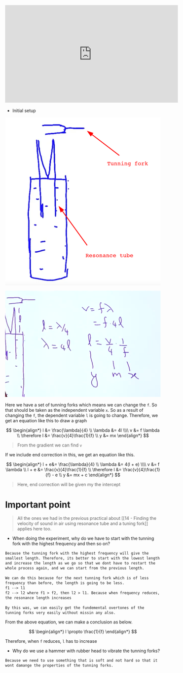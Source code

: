 
<iframe width="560" height="315" src="https://www.youtube.com/embed/JKqiWkvTCgk?si=HSa_3SHzD5qXmK7N" title="YouTube video player" frameborder="0" allow="accelerometer; autoplay; clipboard-write; encrypted-media; gyroscope; picture-in-picture; web-share" allowfullscreen></iframe>

- Initial setup

![](../../assets/Images/Pasted%20image%2020240122121808.png)

![](../../assets/Images/Pasted%20image%2020240122121841.png)

Here we have a set of tunning forks which means we can change the `f`. So that should be taken as the independent variable `x`. So as a result of changing the `f`, the dependent variable `l` is going to change. Therefore, we get an equation like this to draw a graph

$$
\begin{align*}
l &= \frac{\lambda}{4} \\
\lambda &= 4l \\\\
v &= f \lambda \\
 \therefore l &= \frac{v}{4}\frac{1}{f} \\
y &= mx
\end{align*}
$$

> From the gradient we can find `v`

If we include end correction in this, we get an equation like this.


$$
\begin{align*}
l + e&= \frac{\lambda}{4} \\
\lambda &= 4(l + e) \\\\
v &= f \lambda \\
l + e &= \frac{v}{4}\frac{1}{f} \\
\therefore l &= \frac{v}{4}\frac{1}{f} - e \\
y &= mx + c
\end{align*}
$$

> Here, end correction will be given my the intercept  



# Important point

> All the ones we had in the previous practical about [[14 - Finding the velocity of sound in air using resonance tube and a tuning fork]] applies here too.


- When doing the experiment, why do we have to start with the tunning fork with the highest frequency and then so on?

```
Because the tunning fork with the highest frequency will give the smallest length. Therefore, its better to start with the lowest length and increase the length as we go so that we dont have to restart the whole process again, and we can start from the previous length.

We can do this because for the next tunning fork which is of less frequency than before, the length is going to be less. 
f1 --> l1
f2 --> l2 where f1 > f2, then l2 > l1. Because when frequency reduces, the resonance length increases

By this was, we can easily get the fundemental overtones of the tunning forks very easily without missin any also.
```

From the above equation, we can make a conclusion as below.

$$
\begin{align*}
l \propto \frac{1}{f}
\end{align*}
$$

Therefore, when `f` reduces, `l` has to increase


- Why do we use a hammer with rubber head to vibrate the tunning forks?

```
Because we need to use something that is soft and not hard so that it wont damange the properties of the tunning forks.
```